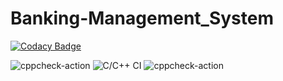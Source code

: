 # Banking-Management_System

[![Codacy Badge](https://api.codacy.com/project/badge/Grade/5dcace761faf43eb928c22ad013ba409)](https://app.codacy.com/gh/stepin104401/Banking-Management_System?utm_source=github.com&utm_medium=referral&utm_content=stepin104401/Banking-Management_System&utm_campaign=Badge_Grade)

![cppcheck-action](https://github.com/stepin104401/Banking-Management_System/workflows/cppcheck-action/badge.svg?branch=main)
![C/C++ CI](https://github.com/stepin105361/calc/workflows/C/C++%20CI/badge.svg)
![cppcheck-action](https://github.com/stepin104401/Banking-Management_System/workflows/cppcheck-action/badge.svg)
